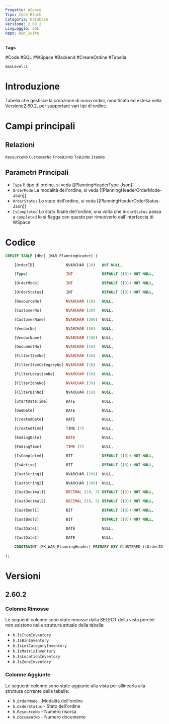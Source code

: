 ```yaml
---
Progetto: WSpace
Tipo: Code-Block
Categoria: Database
Versione: 2.60.2
Linguaggio: SQL
Repo: DBK_Suite
---
```

**Tags**

#Code #SQL  #WSpace #Backend #CreareOrdine #Tabella 
```toc
maxLevel:1
```

# Introduzione

Tabella che gestisce la creazione di nuovi ordini, modificata ed estesa nella Versione2.60.2, per supportare vari tipi di ordine. 

# Campi principali 

## Relazioni 
`ResourceNo` `CustomerNo` `FromBinNo` `ToBinNo` `ItemNo`

## Parametri Principali  
- `Type`  Il tipo di ordine, si veda [[PlanningHeaderType-Json]]
-  `OrderMode`  La modalità  dell'ordine, si veda [[PlanningHeaderOrderMode-Json]]
- `OrderStatus` Lo stato dell'ordine, si veda [[PlanningHeaderOrderStatus-Json]]
-  `IsCompleted` Lo stato finale dell'ordine, una volta che `OrderStatus` passa a `completed` lo si flagga con questo per rimuoverlo dall'interfaccia di WSpace 

# Codice 

```SQL cpp fold title:WAR_PlanningHeader
CREATE TABLE [dbo].[WAR_PlanningHeader] (

    [OrderID]              NVARCHAR (20)   NOT NULL,

    [Type]                 INT             DEFAULT ((0)) NOT NULL,

    [OrderMode]            INT             DEFAULT ((0)) NOT NULL,

    [OrderStatus]          INT             DEFAULT ((0)) NOT NULL,

    [ResourceNo]           NVARCHAR (20)   NULL,

    [CustomerNo]           NVARCHAR (20)   NULL,

    [CustomerName]         NVARCHAR (200)  NULL,

    [VendorNo]             NVARCHAR (50)   NULL,

    [VendorName]           NVARCHAR (100)  NULL,

    [DocumentNo]           NVARCHAR (50)   NULL,

    [FilterItemNo]         NVARCHAR (50)   NULL,

    [FilterItemCategoryNo] NVARCHAR (20)   NULL,

    [FilterLocationNo]     NVARCHAR (50)   NULL,

    [FilterZoneNo]         NVARCHAR (50)   NULL,

    [FilterBinNo]          NVARCHAR (50)   NULL,

    [StartDateTime]        DATE            NULL,

    [DueDate]              DATE            NULL,

    [CreatedDate]          DATE            NULL,

    [CreatedTime]          TIME (7)        NULL,

    [EndingDate]           DATE            NULL,

    [EndingTime]           TIME (7)        NULL,

    [IsCompleted]          BIT             DEFAULT ((0)) NOT NULL,

    [IsActive]             BIT             DEFAULT ((0)) NOT NULL,

    [CustString1]          NVARCHAR (200)  NULL,

    [CustString2]          NVARCHAR (200)  NULL,

    [CustDecimal1]         DECIMAL (18, 5) DEFAULT ((0)) NOT NULL,

    [CustDecimal2]         DECIMAL (18, 5) DEFAULT ((0)) NOT NULL,

    [CustBool1]            BIT             DEFAULT ((0)) NOT NULL,

    [CustBool2]            BIT             DEFAULT ((0)) NOT NULL,

    [CustDate1]            DATE            NULL,

    [CustDate2]            DATE            NULL,

    CONSTRAINT [PK_WAR_PlanningHeader] PRIMARY KEY CLUSTERED ([OrderID] ASC)

);

```


# Versioni

## 2.60.2 

### Colonne Rimosse 
Le seguenti colonne sono state rimosse dalla SELECT della vista perché non esistono nella struttura attuale della tabella:
- `h.IsItemInventory`
- `h.IsBinInventory`
- `h.IsLotCategoryInventory`
- `h.IsMatrixInventory`
- `h.IsLocationInventory`
- `h.IsZoneInventory`

### Colonne Aggiunte 
Le seguenti colonne sono state aggiunte alla vista per allinearla alla struttura corrente della tabella:
- `h.OrderMode` - Modalità dell'ordine
- `h.OrderStatus` - Stato dell'ordine
- `h.ResourceNo` - Numero risorsa
- `h.DocumentNo` - Numero documento






